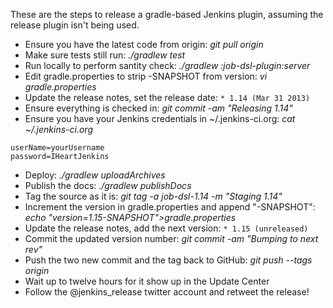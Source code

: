 These are the steps to release a gradle-based Jenkins plugin, assuming the release plugin isn't being used.

* Ensure you have the latest code from origin: _git pull origin_
* Make sure tests still run: _./gradlew test_
* Run locally to perform santity check: _./gradlew :job-dsl-plugin:server_
* Edit gradle.properties to strip -SNAPSHOT from version: _vi gradle.properties_
* Update the release notes, set the release date: `* 1.14 (Mar 31 2013)`
* Ensure everything is checked in: _git commit -am "Releasing 1.14"_
* Ensure you have your Jenkins credentials in ~/.jenkins-ci.org: _cat ~/.jenkins-ci.org_
```
userName=yourUsername
password=IHeartJenkins
```
* Deploy: _./gradlew uploadArchives_
* Publish the docs: _./gradlew publishDocs_
* Tag the source as it is: _git tag -a job-dsl-1.14 -m "Staging 1.14"_
* Increment the version in gradle.properties and append "-SNAPSHOT": _echo "version=1.15-SNAPSHOT">gradle.properties_
* Update the release notes, add the next version: `* 1.15 (unreleased)`
* Commit the updated version number: _git commit -am "Bumping to next rev"_
* Push the two new commit and the tag back to GitHub: _git push --tags origin_
* Wait up to twelve hours for it show up in the Update Center
* Follow the @jenkins_release twitter account and retweet the release!